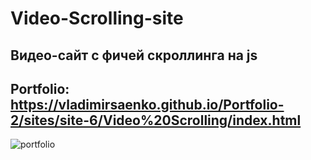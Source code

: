 # Video-Scrolling-site
 
## Видео-сайт с фичей скроллинга на js

## Portfolio: https://vladimirsaenko.github.io/Portfolio-2/sites/site-6/Video%20Scrolling/index.html

![portfolio](https://user-images.githubusercontent.com/56477695/123244841-f3a55080-d4ec-11eb-9a7f-a3549297c55f.jpg)
